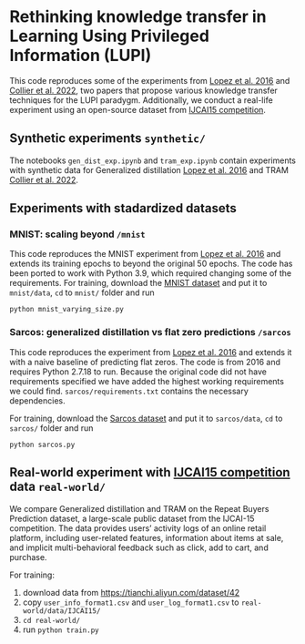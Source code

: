# Rethinking knowledge transfer in Learning Using Privileged Information (LUPI)

This code reproduces some of the experiments from 
[Lopez et al. 2016](https://github.com/lopezpaz/distillation_privileged_information) and [Collier et al. 2022](https://arxiv.org/abs/2202.09244), 
two papers that propose various knowledge transfer techniques for the LUPI paradygm.
Additionally, we conduct a real-life experiment using an open-source dataset from [IJCAI15 competition](https://ijcai-15.org/repeat-buyers-prediction-competition/).

## Synthetic experiments `synthetic/`
The notebooks `gen_dist_exp.ipynb`  and `tram_exp.ipynb` contain experiments with synthetic data for 
Generalized distillation [Lopez et al. 2016](https://github.com/lopezpaz/distillation_privileged_information) and TRAM [Collier et al. 2022](https://arxiv.org/abs/2202.09244).

## Experiments with stadardized datasets
### MNIST: scaling beyond `/mnist`
This code reproduces the MNIST experiment from [Lopez et al. 2016](https://github.com/lopezpaz/distillation_privileged_information) 
and extends its training epochs to beyond the original 50 epochs.
The code has been ported to work with Python 3.9, which required changing some of the requirements. 
For training, download the [MNIST dataset](https://yann.lecun.com/exdb/mnist/) and put it to `mnist/data`, `cd` to `mnist/` folder and run

```python mnist_varying_size.py```

### Sarcos: generalized distillation vs flat zero predictions `/sarcos`
This code reproduces the experiment from [Lopez et al. 2016](https://github.com/lopezpaz/distillation_privileged_information) 
and extends it with a naive baseline of predicting flat zeros. The code is from 2016 and requires Python 2.7.18 to run. 
Because the original code did not have requirements specified we have added the highest working requirements we could find. 
`sarcos/requirements.txt` contains the necessary dependencies.

For training, download the [Sarcos dataset](https://gaussianprocess.org/gpml/data/) and put it to `sarcos/data`, `cd` to `sarcos/` folder and run

```python sarcos.py```


## Real-world experiment with [IJCAI15 competition](https://ijcai-15.org/repeat-buyers-prediction-competition/) data `real-world/`
We compare Generalized distillation and TRAM on the Repeat Buyers Prediction dataset, a large-scale public dataset from the IJCAI-15 competition.
The data provides users’ activity logs of an online retail platform, including user-related features,
information about items at sale, and implicit multi-behavioral feedback such as click, add to cart, and purchase.

For training: 
1. download data from https://tianchi.aliyun.com/dataset/42
2. copy `user_info_format1.csv` and `user_log_format1.csv` to `real-world/data/IJCAI15/`
3. `cd real-world/`
4. run `python train.py`

